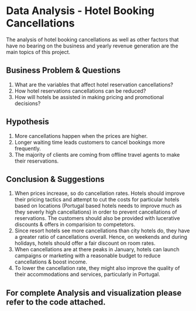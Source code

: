 # Data Analysis - Hotel Booking Cancellations

The analysis of hotel booking cancellations as well as other factors that have no bearing on the business and yearly revenue generation are the main topics of this project.


## Business Problem & Questions

1. What are the variables that affect hotel reservation cancellations?
2. How hotel reservations cancellations can be reduced?
3. How will hotels be assisted in making pricing and promotional decisions?

## Hypothesis

1. More cancellations happen when the prices are higher.
2. Longer waiting time leads customers to cancel bookings more frequently.
3. The majority of clients are coming from offline travel agents to make their
reservations.

## Conclusion & Suggestions

1. When prices increase, so do cancellation rates. Hotels should improve their pricing tactics and attempt to cut the costs for particular hotels based on locations (Portugal based hotels needs to improve much as they severly high cancellations) in order to prevent cancellations of reservations. The customers should also be provided with lucerative discounts & offers in comparision to competetors. 
2. Since resort hotels see more cancellations than city hotels do, they have a greater ratio of cancellations overall. Hence, on weekends and during holidays, hotels should offer a fair discount on room rates.
3. When cancellations are at there peaks in January, hotels can launch campaigns or marketing with a reasonable budget to reduce cancellations & boost income.
4. To lower the cancellation rate, they might also improve the quality of their accommodations and services, particularly in Portugal.


## For complete Analysis and visualization please refer to the code attached.
